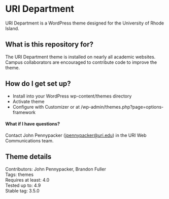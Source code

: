 # URI Department #

URI Department is a WordPress theme designed for the University of Rhode Island.

## What is this repository for?

The URI Department theme is installed on nearly all academic websites. Campus collaborators are encouraged to contribute code to improve the theme.

## How do I get set up?

* Install into your WordPress wp-content/themes directory
* Activate theme
* Configure with Customizer or at /wp-admin/themes.php?page=options-framework

#### What if I have questions?

Contact John Pennypacker ([jpennypacker@uri.edu](mailto:jpennypacker@uri.edu)) in the URI Web Communications team.

## Theme details

Contributors: John Pennypacker, Brandon Fuller  
Tags: themes  
Requires at least: 4.0  
Tested up to: 4.9  
Stable tag: 3.5.0  